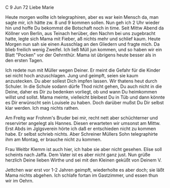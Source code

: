  C 9 Jun 72
Liebe Marie

Heute morgen wollte ich telegraphiren, aber es war kein Mensch da, man sagte mir, ich hätte zw. 8 und 9 kommen sollen. Nun geh ich 2 Uhr wieder hin und hoffe Du bekommst die Botschaft noch in time. Seit Mittw Abend da Köllner von Berlin, aus Teinach herüber, den Nachm bei uns zugebracht hatte, legte sich Mama mit Fieber, aß nichts mehr und schlief kaum. Heute Morgen nun sah sie einen Ausschlag an den Gliedern und fragte mich. Da blieb freilich wenig Zweifel. Ich ließ Müll jun kommen, und so haben wir ein Blatt "Pocken" vor der Oehrnthür. Mama ist übrigens heute besser als in den ersten Tagen.

Ich redete nun mit Müller wegen Deiner. Er meint die Gefahr für die Kinder sei nicht hoch anzuschlagen. Jung und geimpft, seien sie kaum anzustecken. Du aber sollest Dich impfen lassen. Wir thatens heut durch Schuler. In die Schule sodann dürfe Thod nicht gehen, Du auch nicht in die Deine, daher es Dir zu bedenken vorliegt, ob und wann Du heimkommen willst und sollst. 
Mama meinte, vielleicht bleibest Du in Tüb und dann könnte es Dir erwünscht sein Louisele zu haben. Doch darüber mußst Du Dir selbst klar werden. Ich mag nichts rathen.

Am Freitg war Frohnm's Bruder bei mir, recht nett aber schüchterner und reservirter angelegt als Hannes. Diesen erwarteten wir umsonst am Mittw. Erst Abds im Jglgsverein hörte ich daß er entschieden nicht zu kommen habe. Er selbst schrieb nichts. Aber Schreiner Müllers Sohn telegraphirte ihm am Montag, er brauche nicht zu kommen.

Frau Weitbr Klemm ist auch hier, ich habe sie aber nicht gesehen. Elise soll scheints nach Jaffa. Dem Vater ist es aber nicht ganz just. 
Nun grüße herzlich Deine lieben Wirthe und sei mit den Kleinen geküßt von  Deinem V.

Jettchen war erst vor 1-2 Jahren geimpft, wiederholte es aber doch; sie läßt Mama nichts abgehen. Ich schlafe fortan im Gastzimmer, und essen thun wir im Oehrn.
